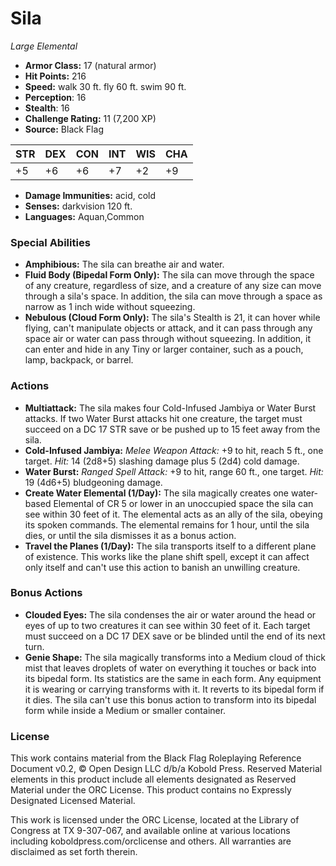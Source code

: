 # Sila

*Large* *Elemental*

- **Armor Class:** 17 (natural armor)
- **Hit Points:** 216 
- **Speed:** walk 30 ft. fly 60 ft. swim 90 ft.
- **Perception**: 16
- **Stealth**: 16
- **Challenge Rating:** 11 (7,200 XP)
- **Source:** Black Flag

| STR | DEX | CON | INT | WIS | CHA |
| --- | --- | --- | --- | --- | --- |
| +5 | +6 | +6 | +7 | +2 | +9 |

- **Damage Immunities:** acid, cold
- **Senses:** darkvision 120 ft.
- **Languages:** Aquan,Common

### Special Abilities

- **Amphibious:** The sila can breathe air and water.
- **Fluid Body (Bipedal Form Only):** The sila can move through the space of any creature, regardless of size, and a creature of any size can move through a sila's space. In addition, the sila can move through a space as narrow as 1 inch wide without squeezing.
- **Nebulous (Cloud Form Only):** The sila's Stealth is 21, it can hover while flying, can't manipulate objects or attack, and it can pass through any space air or water can pass through without squeezing. In addition, it can enter and hide in any Tiny or larger container, such as a pouch, lamp, backpack, or barrel.

### Actions

- **Multiattack:** The sila makes four Cold-Infused Jambiya or Water Burst attacks. If two Water Burst attacks hit one creature, the target must succeed on a DC 17 STR save or be pushed up to 15 feet away from the sila.
- **Cold-Infused Jambiya:** _Melee Weapon Attack:_ +9 to hit, reach 5 ft., one target. _Hit:_ 14 (2d8+5) slashing damage plus 5 (2d4) cold damage.
- **Water Burst:** _Ranged Spell Attack:_ +9 to hit, range 60 ft., one target. _Hit:_ 19 (4d6+5) bludgeoning damage.
- **Create Water Elemental (1/Day):** The sila magically creates one water-based Elemental of CR 5 or lower in an unoccupied space the sila can see within 30 feet of it. The elemental acts as an ally of the sila, obeying its spoken commands. The elemental remains for 1 hour, until the sila dies, or until the sila dismisses it as a bonus action.
- **Travel the Planes (1/Day):** The sila transports itself to a different plane of existence. This works like the plane shift spell, except it can affect only itself and can't use this action to banish an unwilling creature.

### Bonus Actions

- **Clouded Eyes:** The sila condenses the air or water around the head or eyes of up to two creatures it can see within 30 feet of it. Each target must succeed on a DC 17 DEX save or be blinded until the end of its next turn.
- **Genie Shape:** The sila magically transforms into a Medium cloud of thick mist that leaves droplets of water on everything it touches or back into its bipedal form. Its statistics are the same in each form. Any equipment it is wearing or carrying transforms with it. It reverts to its bipedal form if it dies. The sila can't use this bonus action to transform into its bipedal form while inside a Medium or smaller container.


### License

This work contains material from the Black Flag Roleplaying Reference Document v0.2, © Open Design LLC d/b/a Kobold Press. Reserved Material elements in this product include all elements designated as Reserved Material under the ORC License. This product contains no Expressly Designated Licensed Material.

This work is licensed under the ORC License, located at the Library of Congress at TX 9-307-067, and available online at various locations including koboldpress.com/orclicense and others. All warranties are disclaimed as set forth therein.
